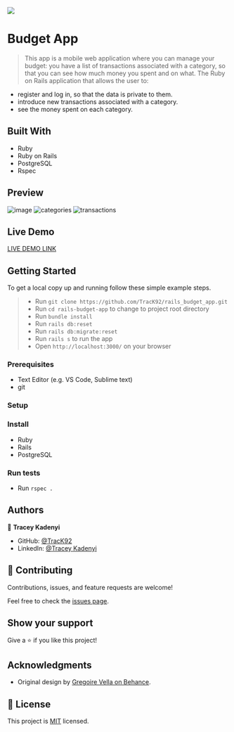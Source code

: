 ![](https://img.shields.io/badge/Microverse-blueviolet)

# Budget App

> This app is a mobile web application where you can manage your budget: you have a list of transactions associated with a category, so that you can see how much money you spent and on what.
The Ruby on Rails application that allows the user to:
- register and log in, so that the data is private to them.
- introduce new transactions associated with a category.
- see the money spent on each category.

## Built With
- Ruby
- Ruby on Rails
- PostgreSQL
- Rspec

## Preview
![image](https://user-images.githubusercontent.com/40690789/204035640-b812a53b-573b-4fff-8e85-6ddbe82eb508.png)
![categories](https://user-images.githubusercontent.com/40690789/204034760-e9270d17-1794-4276-800f-fca0e7e62615.png)
![transactions](https://user-images.githubusercontent.com/40690789/204034779-af6fca23-cd2c-4880-8348-76b865afeddb.png)

## Live Demo
[LIVE DEMO LINK](https://smart-money-72362.herokuapp.com/)

## Getting Started

To get a local copy up and running follow these simple example steps.

> - Run `git clone https://github.com/TracK92/rails_budget_app.git`
> - Run `cd rails-budget-app` to change to project root directory
> - Run `bundle install`
> - Run `rails db:reset`
> - Run `rails db:migrate:reset`
> - Run `rails s` to run the app
> - Open `http://localhost:3000/` on your browser

### Prerequisites

- Text Editor (e.g. VS Code, Sublime text)
- git

### Setup

### Install

- Ruby
- Rails
- PostgreSQL

### Run tests

- Run `rspec .`

## Authors

👤 **Tracey Kadenyi**

- GitHub: [@TracK92](https://github.com/TracK92)
- LinkedIn: [@Tracey Kadenyi](https://www.linkedin.com/in/Tracey-Kadenyi/)

## 🤝 Contributing

Contributions, issues, and feature requests are welcome!

Feel free to check the [issues page](../../issues/).

## Show your support

Give a ⭐️ if you like this project!

## Acknowledgments

- Original design by [Gregoire Vella on Behance](https://www.behance.net/gregoirevella).

## 📝 License

This project is [MIT](https://opensource.org/licenses/MIT) licensed.
